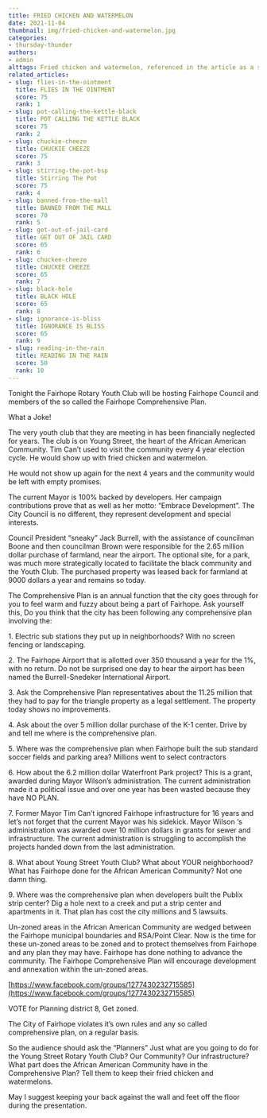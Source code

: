```yaml
---
title: FRIED CHICKEN AND WATERMELON
date: 2021-11-04
thumbnail: img/fried-chicken-and-watermelon.jpg
categories:
- thursday-thunder
authors:
- admin
alttags: Fried chicken and watermelon, referenced in the article as a symbol of political neglect toward the African American commu...
related_articles:
- slug: flies-in-the-ointment
  title: FLIES IN THE OINTMENT
  score: 75
  rank: 1
- slug: pot-calling-the-kettle-black
  title: POT CALLING THE KETTLE BLACK
  score: 75
  rank: 2
- slug: chuckie-cheeze
  title: CHUCKIE CHEEZE
  score: 75
  rank: 3
- slug: stirring-the-pot-bsp
  title: Stirring The Pot
  score: 75
  rank: 4
- slug: banned-from-the-mall
  title: BANNED FROM THE MALL
  score: 70
  rank: 5
- slug: get-out-of-jail-card
  title: GET OUT OF JAIL CARD
  score: 65
  rank: 6
- slug: chuckee-cheeze
  title: CHUCKEE CHEEZE
  score: 65
  rank: 7
- slug: black-hole
  title: BLACK HOLE
  score: 65
  rank: 8
- slug: ignorance-is-bliss
  title: IGNORANCE IS BLISS
  score: 65
  rank: 9
- slug: reading-in-the-rain
  title: READING IN THE RAIN
  score: 50
  rank: 10
---
```

Tonight the Fairhope Rotary Youth Club will be hosting Fairhope Council and members of the so called the Fairhope Comprehensive Plan.

What a Joke!

The very youth club that they are meeting in has been financially neglected for years. The club is on Young Street, the heart of the African American Community. Tim Can’t used to visit the community every 4 year election cycle. He would show up with fried chicken and watermelon.

He would not show up again for the next 4 years and the community would be left with empty promises.

The current Mayor is 100% backed by developers. Her campaign contributions prove that as well as her motto: “Embrace Development”. The City Council is no different, they represent development and special interests.

Council President “sneaky” Jack Burrell, with the assistance of councilman Boone and then councilman Brown were responsible for the 2.65 million dollar purchase of farmland, near the airport. The optional site, for a park, was much more strategically located to facilitate the black community and the Youth Club. The purchased property was leased back for farmland at 9000 dollars a year and remains so today.

The Comprehensive Plan is an annual function that the city goes through for you to feel warm and fuzzy about being a part of Fairhope. Ask yourself this, Do you think that the city has been following any comprehensive plan involving the:

1\. Electric sub stations they put up in neighborhoods? With no screen fencing or landscaping.

2\. The Fairhope Airport that is allotted over 350 thousand a year for the 1%, with no return. Do not be surprised one day to hear the airport has been named the Burrell-Snedeker International Airport.

3\. Ask the Comprehensive Plan representatives about the 11.25 million that they had to pay for the triangle property as a legal settlement. The property today shows no improvements.

4\. Ask about the over 5 million dollar purchase of the K-1 center. Drive by and tell me where is the comprehensive plan.

5\. Where was the comprehensive plan when Fairhope built the sub standard soccer fields and parking area? Millions went to select contractors

6\. How about the 6.2 million dollar Waterfront Park project? This is a grant, awarded during Mayor Wilson’s administration. The current administration made it a political issue and over one year has been wasted because they have NO PLAN.

7\. Former Mayor Tim Can’t ignored Fairhope infrastructure for 16 years and let’s not forget that the current Mayor was his sidekick. Mayor Wilson ‘s administration was awarded over 10 million dollars in grants for sewer and infrastructure. The current administration is struggling to accomplish the projects handed down from the last administration.

8\. What about Young Street Youth Club? What about YOUR neighborhood? What has Fairhope done for the African American Community? Not one damn thing.

9\. Where was the comprehensive plan when developers built the Publix strip center? Dig a hole next to a creek and put a strip center and apartments in it. That plan has cost the city millions and 5 lawsuits.

Un-zoned areas in the African American Community are wedged between the Fairhope municipal boundaries and RSA/Point Clear. Now is the time for these un-zoned areas to be zoned and to protect themselves from Fairhope and any plan they may have. Fairhope has done nothing to advance the community. The Fairhope Comprehensive Plan will encourage development and annexation within the un-zoned areas.

[https://www.facebook.com/groups/1277430232715585](https://www.facebook.com/groups/1277430232715585)

VOTE for Planning district 8, Get zoned.

The City of Fairhope violates it’s own rules and any so called comprehensive plan, on a regular basis.

So the audience should ask the “Planners” Just what are you going to do for the Young Street Rotary Youth Club? Our Community? Our infrastructure? What part does the African American Community have in the Comprehensive Plan? Tell them to keep their fried chicken and watermelons.

May I suggest keeping your back against the wall and feet off the floor during the presentation.

